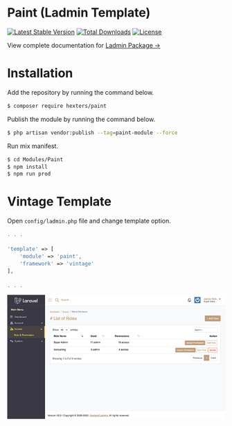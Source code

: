 # Paint (Ladmin Template)

[![Latest Stable Version](https://poser.pugx.org/hexters/paint/v/stable)](https://packagist.org/packages/hexters/paint)
[![Total Downloads](https://poser.pugx.org/hexters/paint/downloads)](https://packagist.org/packages/hexters/paint)
[![License](https://poser.pugx.org/hexters/paint/license)](https://packagist.org/packages/hexters/paint)

View complete documentation for [Ladmin Package &rarr;](https://github.com/hexters/ladmin)

# Installation

Add the repository by running the command below.

```bash
$ composer require hexters/paint
```

Publish the module by running the command below.

```bash
$ php artisan vendor:publish --tag=paint-module --force
```

Run mix manifest.

```bash
$ cd Modules/Paint
$ npm install
$ npm run prod
```

# Vintage Template

Open `config/ladmin.php` file and change template option.

```php
. . .

'template' => [
    'module' => 'paint',
    'framework' => 'vintage'
],

. . .
```

![Vintage Template](https://github.com/hexters/assets/blob/main/ladmin-package/paint/vintage/overview.png?raw=true)
